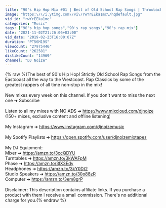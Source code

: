 ```yaml
---
title: "90's Hip Hop Mix #01 | Best of Old School Rap Songs | Throwback Rap Classics | Westcoast | Eastcoast"
image: "https:\/\/i.ytimg.com\/vi\/rwYrEEka1mc\/hqdefault.jpg"
vid_id: "rwYrEEka1mc"
categories: "Music"
tags: ["90's hip hop songs","90's rap songs","90's rap mix"]
date: "2021-11-02T21:26:06+03:00"
vid_date: "2019-02-23T16:00:07Z"
duration: "PT56M19S"
viewcount: "27975446"
likeCount: "262581"
dislikeCount: "14969"
channel: "DJ Noize"
---
```

{% raw %}The best of 90's Hip Hop! Strictly Old School Rap Songs from the Eastcoast all the way to the Westcoast. Rap Classics by some of the greatest rappers of all time non-stop in the mix!<br /><br />New mixes every week on this channel. If you don't want to miss the next one ➜ Subscribe<br /><br />Listen to all my mixes with NO ADS ➜ <a rel="nofollow" target="blank" href="https://www.mixcloud.com/djnoize">https://www.mixcloud.com/djnoize</a> (150+ mixes, exclusive content and offline listening)<br /><br />My Instagram ➜ <a rel="nofollow" target="blank" href="https://www.instagram.com/djnoizemusic">https://www.instagram.com/djnoizemusic</a><br /><br />My Spotify Playlists ➜ <a rel="nofollow" target="blank" href="https://open.spotify.com/user/djnoizemixtapes">https://open.spotify.com/user/djnoizemixtapes</a><br /><br />My DJ Equipment:<br />Mixer ➜ <a rel="nofollow" target="blank" href="https://amzn.to/3ccQDYU">https://amzn.to/3ccQDYU</a><br />Turntables ➜ <a rel="nofollow" target="blank" href="https://amzn.to/3kWAFpM">https://amzn.to/3kWAFpM</a><br />Phase ➜ <a rel="nofollow" target="blank" href="https://amzn.to/3lX3Edy">https://amzn.to/3lX3Edy</a><br />Headphones ➜ <a rel="nofollow" target="blank" href="https://amzn.to/3kY0Dt2">https://amzn.to/3kY0Dt2</a><br />Studio Speakers ➜ <a rel="nofollow" target="blank" href="https://amzn.to/30o88zR">https://amzn.to/30o88zR</a><br />Computer ➜ <a rel="nofollow" target="blank" href="https://amzn.to/3em8grP">https://amzn.to/3em8grP</a><br /><br />Disclaimer: This description contains affiliate links. If you purchase a product with them I receive a small commission. There's no additional charge for you.{% endraw %}
